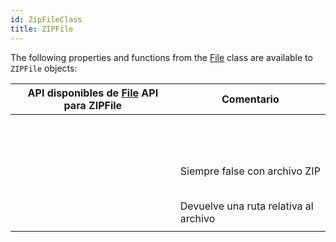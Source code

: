 ```yaml
---
id: ZipFileClass
title: ZIPFile
---
```


The following properties and functions from the [File](FileClass.md) class are available to `ZIPFile` objects:

| API disponibles de [File](FileClass.md) API para ZIPFile                            | Comentario                            |
| ----------------------------------------------------------------------------------- | ------------------------------------- |
| [<!-- INCLUDE #document.copyTo().Syntax -->](FileClass.md#copyto)                   |                                       |
| [<!-- INCLUDE #document.creationDate.Syntax -->](FileClass.md#creationdate)         |                                       |
| [<!-- INCLUDE #document.creationTime.Syntax -->](FileClass.md#creationtime)         |                                       |
| [<!-- INCLUDE #document.exists.Syntax -->](FileClass.md#exists)                     |                                       |
| [<!-- INCLUDE #document.extension.Syntax -->](FileClass.md#extension)               |                                       |
| [<!-- INCLUDE #document.fullName.Syntax -->](FileClass.md#fullname)                 |                                       |
| [<!-- INCLUDE #document.getContent().Syntax -->](FileClass.md#getcontent)           |                                       |
| [<!-- INCLUDE #document.getIcon().Syntax -->](FileClass.md#geticon)                 |                                       |
| [<!-- INCLUDE #document.getText().Syntax -->](FileClass.md#gettext)                 |                                       |
| [<!-- INCLUDE #document.hidden.Syntax -->](FileClass.md#hidden)                     |                                       |
| [<!-- INCLUDE #document.isAlias.Syntax -->](FileClass.md#isalias)                   |                                       |
| [<!-- INCLUDE #document.isFile.Syntax -->](FileClass.md#isfile)                     |                                       |
| [<!-- INCLUDE #document.isFolder.Syntax -->](FileClass.md#isfolder)                 |                                       |
| [<!-- INCLUDE #document.isWritable.Syntax -->](FileClass.md#iswritable)             | Siempre false con archivo ZIP         |
| [<!-- INCLUDE #document.modificationDate.Syntax -->](FileClass.md#modificationdate) |                                       |
| [<!-- INCLUDE #document.modificationTime.Syntax -->](FileClass.md#modificationtime) |                                       |
| [<!-- INCLUDE #document.name.Syntax -->](FileClass.md#name)                         |                                       |
| [<!-- INCLUDE #document.original.Syntax -->](FileClass.md#original)                 |                                       |
| [<!-- INCLUDE #document.parent.Syntax -->](FileClass.md#parent)                     |                                       |
| [<!-- INCLUDE #document.path.Syntax -->](FileClass.md#path)                         | Devuelve una ruta relativa al archivo |
| [<!-- INCLUDE #document.platformPath.Syntax -->](FileClass.md#platformpath)         |                                       |
